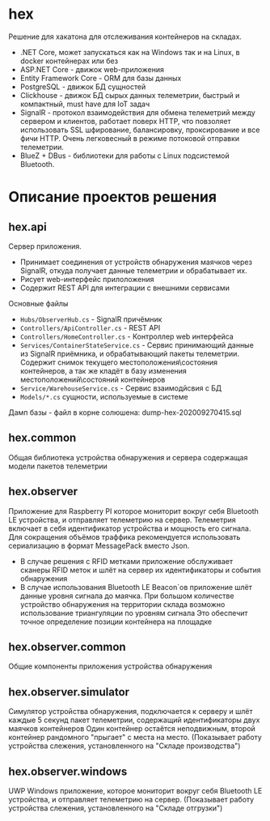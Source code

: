 # hex
Решение для хакатона для отслеживания контейнеров на складах.
 - .NET Core, может запускаться как на Windows так и на Linux, в docker контейнерах или без
 - ASP.NET Core - движок web-приложения
 - Entity Framework Core - ORM для базы данных
 - PostgreSQL - движок БД сущностей
 - Clickhouse - движок БД сырых данных телеметрии, быстрый и компактный, must have для IoT задач
 - SignalR - протокол взаимодействия для обмена телеметрий между сервером и клиентов, работает поверх HTTP, что повзоляет использовать SSL шфирование, балансировку, проксирование и все фичи HTTP. 
 Очень легковесный в режиме потоковой отправки телеметрии.
 - BlueZ + DBus - библиотеки для работы с Linux подсистемой Bluetooth.

# Описание проектов решения
## hex.api
Сервер приложения. 
- Принимает соединения от устройств обнаружения маячков через SignalR, откуда получает данные телеметрии и обрабатывает их.
- Рисует web-интерфейс прилоложения
- Содержит REST API для интеграции с внешними сервисами

Основные файлы 
* ```Hubs/ObserverHub.cs``` - SignalR причёмник
* ```Controllers/ApiController.cs``` - REST API
* ```Controllers/HomeController.cs``` - Контроллер web интерфейса
* ```Services/ContainerStateService.cs``` - Сервис принимающий данные из SignalR приёмника, и обрабатывающий пакеты телеметрии. Содержит снимок текущего местоположения\состояния контейнеров, а так же кладёт в базу изменения местоположений\состояний контейнеров
* ```Service/WarehouseService.cs``` - Сервис взаимодйсвия с БД
* ```Models/*.cs``` сущности, используемые в системе

Дамп базы - файл в корне солюшена: dump-hex-202009270415.sql

## hex.common
Общая библиотека устройства обнаружения и сервера содержащая модели пакетов телеметрии

## hex.observer
Приложение для Raspberry PI которое мониторит вокруг себя Bluetooth LE устройства, и отправляет телеметрию на сервер.
Телеметрия включает в себя идентификатор устройства и мощность его сигнала.
Для сокращения объёмов траффика рекомендуется использовать сериализацию в формат MessagePack вместо Json.

- В случае решения с RFID метками приложение обслуживает сканеры RFID меток и шлёт на сервер их идентификаторы и события обнаружения
- В случае использования Bluetooth LE Beacon`ов приложение шлёт данные уровня сигнала до маячка.
При большом количестве устройство обнаружения на территории склада возможно использование триангуляции по уровням сигнала
Это обеспечит точное определение позиции контейнера на площадке
 
## hex.observer.common
Общие компоненты приложения устройства обнаружения

## hex.observer.simulator
Симулятор устройства обнаружения, подключается к серверу и шлёт каждые 5 секунд пакет телеметрии, содержащий идентификаторы двух маячков контейнеров
Один контейнер остаётся неподвижным, второй контейнер рандомного "прыгает" с места на место.
(Показывает работу устройства слежения, установленного на "Складе производства")

## hex.observer.windows
UWP Windows приложение, которое мониторит вокруг себя Bluetooth LE устройства, и отправляет телеметрию на сервер. 
(Показывает работу устройства слежения, установленного на "Складе отгрузки")